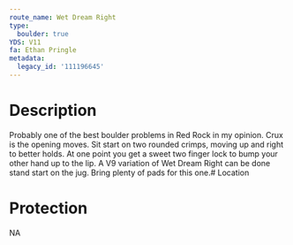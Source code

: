 ```yaml
---
route_name: Wet Dream Right
type:
  boulder: true
YDS: V11
fa: Ethan Pringle
metadata:
  legacy_id: '111196645'
---
```

# Description
Probably one of the best boulder problems in Red Rock in my opinion. Crux is the opening moves. Sit start on two rounded crimps, moving up and right to better holds. At one point you get a sweet two finger lock to bump your other hand up to the lip. A V9 variation of Wet Dream Right can be done stand start on the jug. Bring plenty of pads for this one.# Location
# Protection
NA